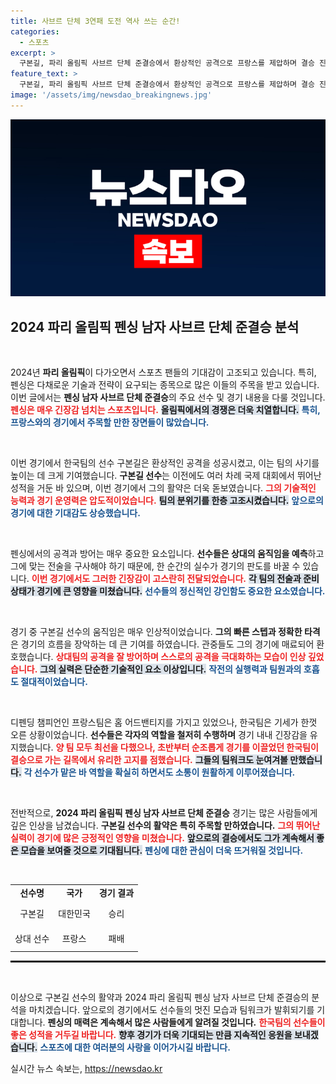 ```yaml
---
title: 사브르 단체 3연패 도전 역사 쓰는 순간!
categories:
  - 스포츠
excerpt: >
  구본길, 파리 올림픽 사브르 단체 준결승에서 환상적인 공격으로 프랑스를 제압하며 결승 진출! 이 시대의 영웅이 된 그의 열정과 투지를 확인해보세요!
feature_text: >
  구본길, 파리 올림픽 사브르 단체 준결승에서 환상적인 공격으로 프랑스를 제압하며 결승 진출! 이 시대의 영웅이 된 그의 열정과 투지를 확인해보세요!
image: '/assets/img/newsdao_breakingnews.jpg'
---
```


<p><img src="/assets/img/newsdao_breakingnews.jpg" alt="cryptoinkorea 속보" /></p>

<h2 data-ke-size="size26">2024 파리 올림픽 펜싱 남자 사브르 단체 준결승 분석</h2>

<p data-ke-size="size16">&nbsp;</p>

<p>2024년 <b>파리 올림픽</b>이 다가오면서 스포츠 팬들의 기대감이 고조되고 있습니다. 특히, 펜싱은 다채로운 기술과 전략이 요구되는 종목으로 많은 이들의 주목을 받고 있습니다. 이번 글에서는 <b>펜싱 남자 사브르 단체 준결승</b>의 주요 선수 및 경기 내용을 다룰 것입니다. <b><span style="color: #ee2323;">펜싱은 매우 긴장감 넘치는 스포츠입니다.</span></b> <b><span style="background-color: #21538527;">올림픽에서의 경쟁은 더욱 치열합니다.</span></b> <b><span style="color: #1a5490;">특히, 프랑스와의 경기에서 주목할 만한 장면들이 많았습니다.</span></b></p>

<p data-ke-size="size16">&nbsp;</p>

<p>이번 경기에서 한국팀의 선수 구본길은 환상적인 공격을 성공시켰고, 이는 팀의 사기를 높이는 데 크게 기여했습니다. <b>구본길 선수</b>는 이전에도 여러 차례 국제 대회에서 뛰어난 성적을 거둔 바 있으며, 이번 경기에서 그의 활약은 더욱 돋보였습니다. <b><span style="color: #ee2323;">그의 기술적인 능력과 경기 운영력은 압도적이었습니다.</span></b> <b><span style="background-color: #21538527;">팀의 분위기를 한층 고조시켰습니다.</span></b> <b><span style="color: #1a5490;">앞으로의 경기에 대한 기대감도 상승했습니다.</span></b></p>

<p data-ke-size="size16">&nbsp;</p>

<p>펜싱에서의 공격과 방어는 매우 중요한 요소입니다. <b>선수들은 상대의 움직임을 예측</b>하고 그에 맞는 전술을 구사해야 하기 때문에, 한 순간의 실수가 경기의 판도를 바꿀 수 있습니다. <b><span style="color: #ee2323;">이번 경기에서도 그러한 긴장감이 고스란히 전달되었습니다.</span></b> <b><span style="background-color: #21538527;">각 팀의 전술과 준비 상태가 경기에 큰 영향을 미쳤습니다.</span></b> <b><span style="color: #1a5490;">선수들의 정신적인 강인함도 중요한 요소였습니다.</span></b></p>

<p data-ke-size="size16">&nbsp;</p>

<p>경기 중 구본길 선수의 움직임은 매우 인상적이었습니다. <b>그의 빠른 스텝과 정확한 타격</b>은 경기의 흐름을 장악하는 데 큰 기여를 하였습니다. 관중들도 그의 경기에 매료되어 환호했습니다. <b><span style="color: #ee2323;">상대팀의 공격을 잘 방어하며 스스로의 공격을 극대화하는 모습이 인상 깊었습니다.</span></b> <b><span style="background-color: #21538527;">그의 실력은 단순한 기술적인 요소 이상입니다.</span></b> <b><span style="color: #1a5490;">작전의 실행력과 팀원과의 호흡도 절대적이었습니다.</span></b></p>

<p data-ke-size="size16">&nbsp;</p>

<p>디펜딩 챔피언인 프랑스팀은 홈 어드밴티지를 가지고 있었으나, 한국팀은 기세가 한껏 오른 상황이었습니다. <b>선수들은 각자의 역할을 철저히 수행하며</b> 경기 내내 긴장감을 유지했습니다.  <b><span style="color: #ee2323;">양 팀 모두 최선을 다했으나, 초반부터 순조롭게 경기를 이끌었던 한국팀이 결승으로 가는 길목에서 유리한 고지를 점했습니다.</span></b> <b><span style="background-color: #21538527;">그들의 팀워크도 눈여겨볼 만했습니다.</span></b> <b><span style="color: #1a5490;">각 선수가 맡은 바 역할을 확실히 하면서도 소통이 원활하게 이루어졌습니다.</span></b></p>

<p data-ke-size="size16">&nbsp;</p>

<p>전반적으로, <b>2024 파리 올림픽 펜싱 남자 사브르 단체 준결승</b> 경기는 많은 사람들에게 깊은 인상을 남겼습니다. <b>구본길 선수의 활약은 특히 주목할 만하였습니다.</b> <b><span style="color: #ee2323;">그의 뛰어난 실력이 경기에 많은 긍정적인 영향을 미쳤습니다.</span></b> <b><span style="background-color: #21538527;">앞으로의 결승에서도 그가 계속해서 좋은 모습을 보여줄 것으로 기대됩니다.</span></b> <b><span style="color: #1a5490;">펜싱에 대한 관심이 더욱 뜨거워질 것입니다.</span></b></p>

<p data-ke-size="size16">&nbsp;</p>

<table style="width: 100%; border-collapse: collapse;">
    <tr>
        <td style="text-align: center; height: 17px;"><b>선수명</b></td>
        <td style="text-align: center; height: 17px;"><b>국가</b></td>
        <td style="text-align: center; height: 17px;"><b>경기 결과</b></td>
    </tr>
    <tr>
        <td style="text-align: center; height: 35px;">구본길</td>
        <td style="text-align: center; height: 35px;">대한민국</td>
        <td style="text-align: center; height: 35px;">승리</td>
    </tr>
    <tr>
        <td style="text-align: center; height: 35px;">상대 선수</td>
        <td style="text-align: center; height: 35px;">프랑스</td>
        <td style="text-align: center; height: 35px;">패배</td>
    </tr>
</table>

<hr style="border-top: 2px solid #000;">

<p data-ke-size="size16">&nbsp;</p> 

<p>이상으로 구본길 선수의 활약과 2024 파리 올림픽 펜싱 남자 사브르 단체 준결승의 분석을 마치겠습니다. 앞으로의 경기에서도 선수들의 멋진 모습과 팀워크가 발휘되기를 기대합니다. <b>펜싱의 매력은 계속해서 많은 사람들에게 알려질 것입니다.</b> <b><span style="color: #ee2323;">한국팀의 선수들이 좋은 성적을 거두길 바랍니다.</span></b> <b><span style="background-color: #21538527;">향후 경기가 더욱 기대되는 만큼 지속적인 응원을 보내겠습니다.</span></b> <b><span style="color: #1a5490;">스포츠에 대한 여러분의 사랑을 이어가시길 바랍니다.</span></b></p>
실시간 뉴스 속보는, <a href="https://newsdao.kr" rel="dofollow">https://newsdao.kr</a>



